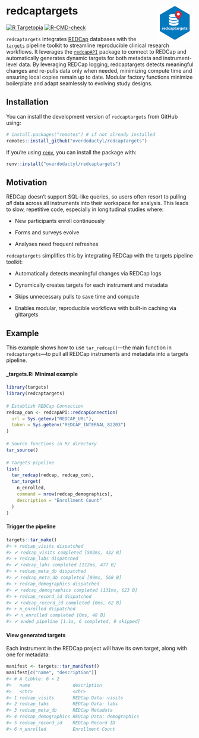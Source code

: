 
<!-- README.md is generated from README.Rmd. Please edit that file -->

# redcaptargets <img src="man/figures/logo.png" align="right" width="100" height="100"/>

<!-- badges: start -->

[![R
Targetopia](https://img.shields.io/badge/R_Targetopia-member-blue?style=flat&labelColor=gray)](https://wlandau.github.io/targetopia/)
[![R-CMD-check](https://github.com/overdodactyl/redcaptargets/actions/workflows/R-CMD-check.yaml/badge.svg)](https://github.com/overdodactyl/redcaptargets/actions/workflows/R-CMD-check.yaml)

<!-- badges: end -->

`redcaptargets` integrates [REDCap](https://project-redcap.org/)
databases with the [`targets`](https://books.ropensci.org/targets/)
pipeline toolkit to streamline reproducible clinical research workflows.
It leverages the
[`redcapAPI`](https://cran.r-project.org/web/packages/redcapAPI/index.html)
package to connect to REDCap and automatically generates dynamic targets
for both metadata and instrument-level data. By leveraging REDCap
logging, redcaptargets detects meaningful changes and re-pulls data only
when needed, minimizing compute time and ensuring local copies remain up
to date. Modular factory functions minimize boilerplate and adapt
seamlessly to evolving study designs.

## Installation

You can install the development version of `redcaptargets` from GitHub
using:

``` r
# install.packages("remotes") # if not already installed
remotes::install_github("overdodactyl/redcaptargets")
```

If you’re using [`renv`](https://rstudio.github.io/renv/), you can
install the package with:

``` r
renv::install("overdodactyl/redcaptargets")
```

## Motivation

REDCap doesn’t support SQL-like queries, so users often resort to
pulling *all* data across all instruments into their workspace for
analysis. This leads to slow, repetitive code, especially in
longitudinal studies where:

- New participants enroll continuously

- Forms and surveys evolve

- Analyses need frequent refreshes

`redcaptargets` simplifies this by integrating REDCap with the targets
pipeline toolkit:

- Automatically detects meaningful changes via REDCap logs

- Dynamically creates targets for each instrument and metadata

- Skips unnecessary pulls to save time and compute

- Enables modular, reproducible workflows with built-in caching via
  gittargets

## Example

This example shows how to use `tar_redcap()`—the main function in
`redcaptargets`—to pull all REDCap instruments and metadata into a
targets pipeline.

#### **\_targets.R: Minimal example**

``` r
library(targets)
library(redcaptargets)

# Establish REDCap Connection
redcap_con <- redcapAPI::redcapConnection(
  url = Sys.getenv("REDCAP_URL"),
  token = Sys.getenv("REDCAP_INTERNAL_82203")
)

# Source functions in R/ directory
tar_source()

# Targets pipeline
list(
  tar_redcap(redcap, redcap_con),
  tar_target(
    n_enrolled,
    command = nrow(redcap_demographics),
    description = "Enrollment Count"
  )
)
```

#### Trigger the pipeline

``` r
targets::tar_make()
#> + redcap_visits dispatched
#> ✔ redcap_visits completed [503ms, 432 B]
#> + redcap_labs dispatched
#> ✔ redcap_labs completed [112ms, 477 B]
#> + redcap_meta_db dispatched
#> ✔ redcap_meta_db completed [89ms, 568 B]
#> + redcap_demographics dispatched
#> ✔ redcap_demographics completed [131ms, 623 B]
#> + redcap_record_id dispatched
#> ✔ redcap_record_id completed [0ms, 62 B]
#> + n_enrolled dispatched
#> ✔ n_enrolled completed [0ms, 48 B]
#> ✔ ended pipeline [1.1s, 6 completed, 0 skipped]
```

#### View generated targets

Each instrument in the REDCap project will have its own target, along
with one for metadata:

``` r
manifest <- targets::tar_manifest()
manifest[c("name", "description")]
#> # A tibble: 6 × 2
#>   name                description              
#>   <chr>               <chr>                    
#> 1 redcap_visits       REDCap Data: visits      
#> 2 redcap_labs         REDCap Data: labs        
#> 3 redcap_meta_db      REDCap Metadata          
#> 4 redcap_demographics REDCap Data: demographics
#> 5 redcap_record_id    REDCap Record ID         
#> 6 n_enrolled          Enrollment Count
```
